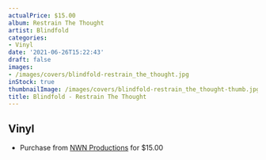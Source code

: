 ```yaml
---
actualPrice: $15.00
album: Restrain The Thought
artist: Blindfold
categories:
- Vinyl
date: '2021-06-26T15:22:43'
draft: false
images:
- /images/covers/blindfold-restrain_the_thought.jpg
inStock: true
thumbnailImage: /images/covers/blindfold-restrain_the_thought-thumb.jpg
title: Blindfold - Restrain The Thought
---
```


## Vinyl
* Purchase from [NWN Productions](http://shop.nwnprod.com/index.php?route=product/product&path=75&product_id=15331&sort=pd.name&order=ASC) for $15.00
